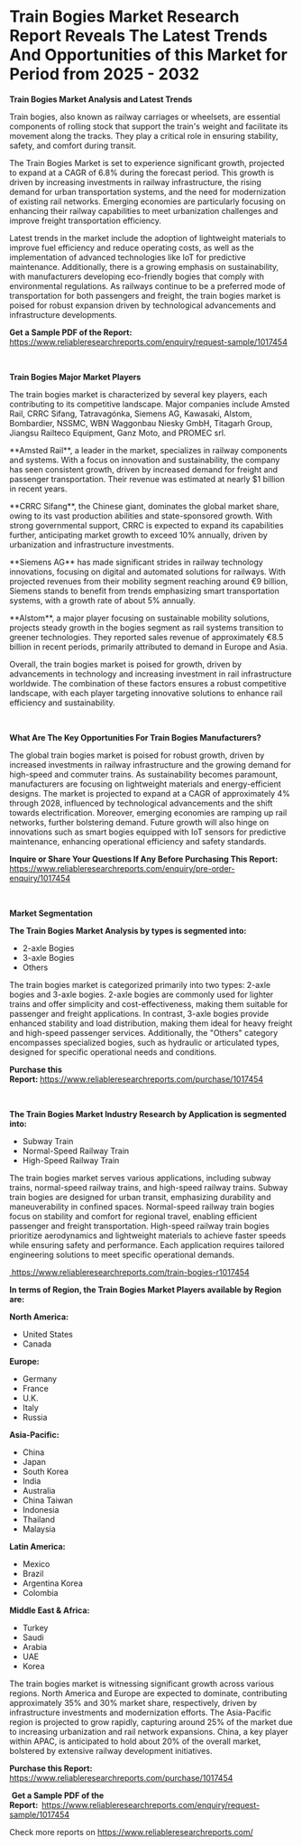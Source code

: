 <p><h1>Train Bogies Market Research Report Reveals The Latest Trends And Opportunities of this Market for Period from 2025 - 2032</h1></p><p><strong>Train Bogies Market Analysis and Latest Trends</strong></p>
<p><p>Train bogies, also known as railway carriages or wheelsets, are essential components of rolling stock that support the train's weight and facilitate its movement along the tracks. They play a critical role in ensuring stability, safety, and comfort during transit.</p><p>The Train Bogies Market is set to experience significant growth, projected to expand at a CAGR of 6.8% during the forecast period. This growth is driven by increasing investments in railway infrastructure, the rising demand for urban transportation systems, and the need for modernization of existing rail networks. Emerging economies are particularly focusing on enhancing their railway capabilities to meet urbanization challenges and improve freight transportation efficiency.</p><p>Latest trends in the market include the adoption of lightweight materials to improve fuel efficiency and reduce operating costs, as well as the implementation of advanced technologies like IoT for predictive maintenance. Additionally, there is a growing emphasis on sustainability, with manufacturers developing eco-friendly bogies that comply with environmental regulations. As railways continue to be a preferred mode of transportation for both passengers and freight, the train bogies market is poised for robust expansion driven by technological advancements and infrastructure developments.</p></p>
<p><strong>Get a Sample PDF of the Report:&nbsp;</strong> <a href="https://www.reliableresearchreports.com/enquiry/request-sample/1017454?utm_campaign=1558&utm_medium=2&utm_source=Github&utm_content=ia&utm_term=30032025&utm_id=train-bogies">https://www.reliableresearchreports.com/enquiry/request-sample/1017454</a></p>
<p>&nbsp;</p>
<p><strong>Train Bogies Major Market Players</strong></p>
<p><p>The train bogies market is characterized by several key players, each contributing to its competitive landscape. Major companies include Amsted Rail, CRRC Sifang, Tatravagónka, Siemens AG, Kawasaki, Alstom, Bombardier, NSSMC, WBN Waggonbau Niesky GmbH, Titagarh Group, Jiangsu Railteco Equipment, Ganz Moto, and PROMEC srl.</p><p>**Amsted Rail**, a leader in the market, specializes in railway components and systems. With a focus on innovation and sustainability, the company has seen consistent growth, driven by increased demand for freight and passenger transportation. Their revenue was estimated at nearly $1 billion in recent years.</p><p>**CRRC Sifang**, the Chinese giant, dominates the global market share, owing to its vast production abilities and state-sponsored growth. With strong governmental support, CRRC is expected to expand its capabilities further, anticipating market growth to exceed 10% annually, driven by urbanization and infrastructure investments.</p><p>**Siemens AG** has made significant strides in railway technology innovations, focusing on digital and automated solutions for railways. With projected revenues from their mobility segment reaching around €9 billion, Siemens stands to benefit from trends emphasizing smart transportation systems, with a growth rate of about 5% annually.</p><p>**Alstom**, a major player focusing on sustainable mobility solutions, projects steady growth in the bogies segment as rail systems transition to greener technologies. They reported sales revenue of approximately €8.5 billion in recent periods, primarily attributed to demand in Europe and Asia.</p><p>Overall, the train bogies market is poised for growth, driven by advancements in technology and increasing investment in rail infrastructure worldwide. The combination of these factors ensures a robust competitive landscape, with each player targeting innovative solutions to enhance rail efficiency and sustainability.</p></p>
<p>&nbsp;</p>
<p><strong>What Are The Key Opportunities For Train Bogies Manufacturers?</strong></p>
<p><p>The global train bogies market is poised for robust growth, driven by increased investments in railway infrastructure and the growing demand for high-speed and commuter trains. As sustainability becomes paramount, manufacturers are focusing on lightweight materials and energy-efficient designs. The market is projected to expand at a CAGR of approximately 4% through 2028, influenced by technological advancements and the shift towards electrification. Moreover, emerging economies are ramping up rail networks, further bolstering demand. Future growth will also hinge on innovations such as smart bogies equipped with IoT sensors for predictive maintenance, enhancing operational efficiency and safety standards.</p></p>
<p><strong>Inquire or Share Your Questions If Any Before Purchasing This Report:</strong> <a href="https://www.reliableresearchreports.com/enquiry/pre-order-enquiry/1017454?utm_campaign=1558&utm_medium=2&utm_source=Github&utm_content=ia&utm_term=30032025&utm_id=train-bogies">https://www.reliableresearchreports.com/enquiry/pre-order-enquiry/1017454</a></p>
<p>&nbsp;</p>
<p><strong>Market Segmentation</strong></p>
<p><strong>The Train Bogies Market Analysis by types is segmented into:</strong></p>
<p><ul><li>2-axle Bogies</li><li>3-axle Bogies</li><li>Others</li></ul></p>
<p><p>The train bogies market is categorized primarily into two types: 2-axle bogies and 3-axle bogies. 2-axle bogies are commonly used for lighter trains and offer simplicity and cost-effectiveness, making them suitable for passenger and freight applications. In contrast, 3-axle bogies provide enhanced stability and load distribution, making them ideal for heavy freight and high-speed passenger services. Additionally, the "Others" category encompasses specialized bogies, such as hydraulic or articulated types, designed for specific operational needs and conditions.</p></p>
<p><strong>Purchase this Report:&nbsp;</strong><a href="https://www.reliableresearchreports.com/purchase/1017454?utm_campaign=1558&utm_medium=2&utm_source=Github&utm_content=ia&utm_term=30032025&utm_id=train-bogies">https://www.reliableresearchreports.com/purchase/1017454</a></p>
<p>&nbsp;</p>
<p><strong>The Train Bogies Market Industry Research by Application is segmented into:</strong></p>
<p><ul><li>Subway Train</li><li>Normal-Speed Railway Train</li><li>High-Speed Railway Train</li></ul></p>
<p><p>The train bogies market serves various applications, including subway trains, normal-speed railway trains, and high-speed railway trains. Subway train bogies are designed for urban transit, emphasizing durability and maneuverability in confined spaces. Normal-speed railway train bogies focus on stability and comfort for regional travel, enabling efficient passenger and freight transportation. High-speed railway train bogies prioritize aerodynamics and lightweight materials to achieve faster speeds while ensuring safety and performance. Each application requires tailored engineering solutions to meet specific operational demands.</p></p>
<p><a href="https://www.reliableresearchreports.com/train-bogies-r1017454?utm_campaign=1558&utm_medium=2&utm_source=Github&utm_content=ia&utm_term=30032025&utm_id=train-bogies">&nbsp;https://www.reliableresearchreports.com/train-bogies-r1017454</a></p>
<p><strong>In terms of Region, the Train Bogies Market Players available by Region are:</strong></p>
<p>
    <p> <strong> North America: </strong>
        <ul>
            <li>United States</li>
            <li>Canada</li>
        </ul>
        </p> 
    <p> <strong> Europe: </strong>
        <ul>
            <li>Germany</li>
            <li>France</li>
            <li>U.K.</li>
            <li>Italy</li>
            <li>Russia</li>
        </ul>
        </p> 
    <p> <strong> Asia-Pacific: </strong>
        <ul>
            <li>China</li>
            <li>Japan</li>
            <li>South Korea</li>
            <li>India</li>
            <li>Australia</li>
            <li>China Taiwan</li>
            <li>Indonesia</li>
            <li>Thailand</li>
            <li>Malaysia</li>
        </ul>
        </p> 
    <p> <strong> Latin America: </strong>
        <ul>
            <li>Mexico</li>
            <li>Brazil</li>
            <li>Argentina Korea</li>
            <li>Colombia</li>
        </ul>
        </p> 
    <p> <strong> Middle East & Africa: </strong>
        <ul>
            <li>Turkey</li>
            <li>Saudi</li>
            <li>Arabia</li>
            <li>UAE</li>
            <li>Korea</li>
        </ul>
    </p>
    </p>
<p><p>The train bogies market is witnessing significant growth across various regions. North America and Europe are expected to dominate, contributing approximately 35% and 30% market share, respectively, driven by infrastructure investments and modernization efforts. The Asia-Pacific region is projected to grow rapidly, capturing around 25% of the market due to increasing urbanization and rail network expansions. China, a key player within APAC, is anticipated to hold about 20% of the overall market, bolstered by extensive railway development initiatives.</p></p>
<p><strong>Purchase this Report: </strong><a href="https://www.reliableresearchreports.com/purchase/1017454?utm_campaign=1558&utm_medium=2&utm_source=Github&utm_content=ia&utm_term=30032025&utm_id=train-bogies">https://www.reliableresearchreports.com/purchase/1017454</a></p>
<p>&nbsp;<strong>Get a Sample PDF of the Report:&nbsp;&nbsp;</strong><a href="https://www.reliableresearchreports.com/enquiry/request-sample/1017454?utm_campaign=1558&utm_medium=2&utm_source=Github&utm_content=ia&utm_term=30032025&utm_id=train-bogies">https://www.reliableresearchreports.com/enquiry/request-sample/1017454</a></p>
<p><strong></strong></p>
<p>Check more reports on <a href="https://www.reliableresearchreports.com/?utm_campaign=1558&utm_medium=2&utm_source=Github&utm_content=ia&utm_term=30032025&utm_id=train-bogies">https://www.reliableresearchreports.com/</a></p>